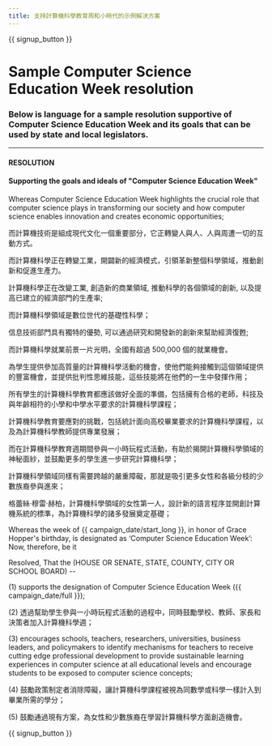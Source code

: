 ```yaml
---
title: 支持計算機科學教育周和小時代的示例解決方案
---
```


{{ signup_button }}

# Sample Computer Science Education Week resolution

### Below is language for a sample resolution supportive of Computer Science Education Week and its goals that can be used by state and local legislators.

* * *

#### **RESOLUTION**  


#### Supporting the goals and ideals of "Computer Science Education Week"

Whereas Computer Science Education Week highlights the crucial role that computer science plays in transforming our society and how computer science enables innovation and creates economic opportunities;

而計算機技術是組成現代文化一個重要部分，它正轉變人與人、人與周遭一切的互動方式。

而計算機科學正在轉變工業，開闢新的經濟模式，引領革新整個科學領域，推動創新和促進生產力。

計算機科學正在改變工業, 創造新的商業領域, 推動科學的各個領域的創新, 以及提高已建立的經濟部門的生產率;

而計算機科學領域是數位世代的基礎性科學；

信息技術部門具有獨特的優勢, 可以通過研究和開發新的創新來幫助經濟復甦;

而計算機科學就業前景一片光明，全國有超過 500,000 個的就業機會。

為學生提供參加高質量的計算機科學活動的機會，使他們能夠接觸到這個領域提供的豐富機會，並提供批判性思維技能，這些技能將在他們的一生中發揮作用；

所有學生的計算機科學教育都應該做好全面的準備，包括擁有合格的老師，科技及與年齡相符的小學和中學水平要求的計算機科學課程；

計算機科學教育要應對的挑戰，包括統計面向高校畢業要求的計算機科學課程，以及為計算機科學教師提供專業發展；

而在計算機科學教育週期間參與一小時玩程式活動，有助於揭開計算機科學領域的神秘面紗，並鼓勵更多的學生進一步研究計算機科學；

計算機科學領域同樣有需要跨越的嚴重障礙，那就是吸引更多女性和各級分枝的少數族裔參與進來；

格蕾絲·穆雷·赫柏，計算機科學領域的女性第一人，設計新的語言程序並開創計算機系統的標準，為計算機科學的諸多發展奠定基礎；

Whereas the week of {{ campaign_date/start_long }}, in honor of Grace Hopper's birthday, is designated as ‘Computer Science Education Week’: Now, therefore, be it <br />

Resolved, That the (HOUSE OR SENATE, STATE, COUNTY, CITY OR SCHOOL BOARD) --

(1) supports the designation of Computer Science Education Week ({{ campaign_date/full }});

(2) 透過幫助學生參與一小時玩程式活動的過程中，同時鼓勵學校、教師、家長和決策者加入計算機科學週；

(3) encourages schools, teachers, researchers, universities, business leaders, and policymakers to identify mechanisms for teachers to receive cutting edge professional development to provide sustainable learning experiences in computer science at all educational levels and encourage students to be exposed to computer science concepts;

(4) 鼓勵政策制定者消除障礙，讓計算機科學課程被視為同數學或科學一樣計入到畢業所需的學分；

(5) 鼓勵通過現有方案，為女性和少數族裔在學習計算機科學方面創造機會。

{{ signup_button }}